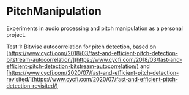 # PitchManipulation
Experiments in audio processing and pitch manipulation as a personal project.

Test 1:
Bitwise autocorrelation for pitch detection, based on [https://www.cycfi.com/2018/03/fast-and-efficient-pitch-detection-bitstream-autocorrelation/](https://www.cycfi.com/2018/03/fast-and-efficient-pitch-detection-bitstream-autocorrelation/) and [https://www.cycfi.com/2020/07/fast-and-efficient-pitch-detection-revisited/](https://www.cycfi.com/2020/07/fast-and-efficient-pitch-detection-revisited/)

